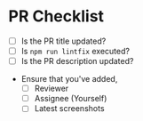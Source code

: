 # PR Checklist

- [ ] Is the PR title updated?
- [ ] Is `npm run lintfix` executed?
- [ ] Is the PR description updated?
- Ensure that you've added,
  - [ ] Reviewer
  - [ ] Assignee (Yourself)
  - [ ] Latest screenshots
